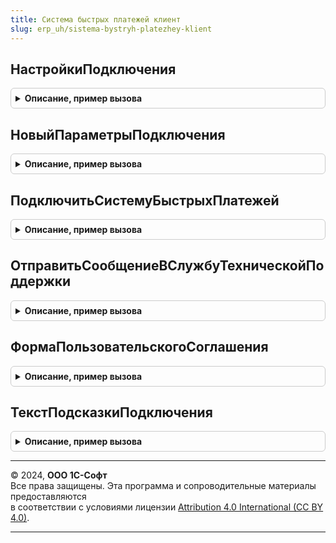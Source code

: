 ```yaml
---
title: Система быстрых платежей клиент
slug: erp_uh/sistema-bystryh-platezhey-klient
---
```



## НастройкиПодключения
<details style="margin: 1em 0; padding: 0.5em; border: 1px solid #ccc; border-radius: 6px;">

<summary style="font-weight: bold; cursor: pointer;">Описание, пример вызова</summary>

```bsl

// Открывает форму списка настроек подключения с Системой быстрых платежей.
//
// Параметры:
//  Владелец - ФормаКлиентскогоПриложения - форма которая будет установлена в качестве владельца.
//
Процедура НастройкиПодключения(Владелец) Экспорт
```

Пример вызова
```bsl
СистемаБыстрыхПлатежейКлиент.НастройкиПодключения(Владелец) 
```
</details>

## НовыйПараметрыПодключения
<details style="margin: 1em 0; padding: 0.5em; border: 1px solid #ccc; border-radius: 6px;">

<summary style="font-weight: bold; cursor: pointer;">Описание, пример вызова</summary>

```bsl

// Открывает форму настройки подключения к Системой быстрых платежей.
//
// Параметры:
//  БИК - Строка, Неопределено - идентификатор банка. Используется для автоматического
//    выбора участника СБП;
//  ОтборУчастников - Строка, Неопределено - Параметры отбора участников СБП;
//  ОтображатьОписаниеСервиса - Булево - Признак отображения страницы описания сервиса.
//
// Возвращаемое значение:
//  Структура - настройки открытия формы подключения:
//    * БИК - Строка, Неопределено - идентификатор банка. Используется для автоматического
//      выбора участника СБП;
//    * ОтборУчастников - Строка, Неопределено - Параметры отбора участников СБП;
//    * ОтображатьОписаниеСервиса - Булево - Признак отображения страницы описания сервиса.
//
Функция НовыйПараметрыПодключения( Экспорт
```

Пример вызова
```bsl
Результат = СистемаБыстрыхПлатежейКлиент.НовыйПараметрыПодключения();
```
</details>

## ПодключитьСистемуБыстрыхПлатежей
<details style="margin: 1em 0; padding: 0.5em; border: 1px solid #ccc; border-radius: 6px;">

<summary style="font-weight: bold; cursor: pointer;">Описание, пример вызова</summary>

```bsl

// Открывает форму настройки подключения к Системой быстрых платежей.
//
// Параметры:
//  ПараметрыПодключения - Структура - см. СистемаБыстрыхПлатежейКлиент.НовыйПараметрыПодключения.
//  ОписаниеОповещения - ОписаниеОповещения, Неопределено - оповещение, которое
//    необходимо вызвать после завершения настройки подключения. В случае успешного
//    завершения настройки подключения в результате оповещения будет возвращено Истина;
//  ДополнительныеПараметры - Структура, Неопределено - дополнительные параметры подключения.
//    Значение будет передано в переопределяемые методы:
//     - СистемаБыстрыхПлатежейПереопределяемый.ПриНастройкеЭлементовФормыПодключения;
//     - СистемаБыстрыхПлатежейПереопределяемый.ПриЗаполненииФормыНастройкиПодключения.
//
Процедура ПодключитьСистемуБыстрыхПлатежей( Экспорт
```

Пример вызова
```bsl
СистемаБыстрыхПлатежейКлиент.ПодключитьСистемуБыстрыхПлатежей();
```
</details>

## ОтправитьСообщениеВСлужбуТехническойПоддержки
<details style="margin: 1em 0; padding: 0.5em; border: 1px solid #ccc; border-radius: 6px;">

<summary style="font-weight: bold; cursor: pointer;">Описание, пример вызова</summary>

```bsl

// Отправляет сообщение в службу технической поддержки.
//
// Параметры:
//  ДокументОперации - ОпределяемыйТип.ДокументОперацииСБП - документ, который отражает
//    продажу в информационной базе;
//  НастройкаПодключения - СправочникСсылка.НастройкиПодключенияКСистемеБыстрыхПлатежей -
//    настройка выполнения оплаты;
//  ТекстСообщения - Строка - сообщение для технической поддержки.
//
Процедура ОтправитьСообщениеВСлужбуТехническойПоддержки( Экспорт
```

Пример вызова
```bsl
СистемаБыстрыхПлатежейКлиент.ОтправитьСообщениеВСлужбуТехническойПоддержки();
```
</details>

## ФормаПользовательскогоСоглашения
<details style="margin: 1em 0; padding: 0.5em; border: 1px solid #ccc; border-radius: 6px;">

<summary style="font-weight: bold; cursor: pointer;">Описание, пример вызова</summary>

```bsl

// Открывает форму пользовательского соглашения.
//
// Параметры:
//  ВладелецФормы - ы качестве владельца может выступить форма или элемент управления другой формы.
//
Процедура ФормаПользовательскогоСоглашения(ВладелецФормы = Неопределено) Экспорт
```

Пример вызова
```bsl
СистемаБыстрыхПлатежейКлиент.ФормаПользовательскогоСоглашения(ВладелецФормы);
```
</details>

## ТекстПодсказкиПодключения
<details style="margin: 1em 0; padding: 0.5em; border: 1px solid #ccc; border-radius: 6px;">

<summary style="font-weight: bold; cursor: pointer;">Описание, пример вызова</summary>

```bsl

// Формирует текст подсказки настройки подключения к Системе быстрых платежей.
//
// Параметры:
//  НаименованиеУчастника - Строка - наименование банка участника СБП;
//  ПараметрыПодсказки - Структура - результат создания параметров подсказки:
//   * АдресЛичногоКабинета - Строка - ссылка для перехода в личный кабинет;
//   * ПартнерАгентаСБП - Строка - признак партнера Агента СБП;
//   * АдресСтраницыЗаявки - Строка - адрес страницы отправки заявки;
//   * ИдентификаторУчастника - Строка - идентификатор участника СБП.
//
// Возвращаемое значение:
//  Строка, ФорматированнаяСтрока - подсказка при настройке подключения.
//
Функция ТекстПодсказкиПодключения(НаименованиеУчастника, ПараметрыПодсказки) Экспорт
```

Пример вызова
```bsl
Результат = СистемаБыстрыхПлатежейКлиент.ТекстПодсказкиПодключения(НаименованиеУчастника, ПараметрыПодсказки) 
```
</details>

---

© 2024, **ООО 1С-Софт**  
Все права защищены. Эта программа и сопроводительные материалы предоставляются  
в соответствии с условиями лицензии [Attribution 4.0 International (CC BY 4.0)](https://creativecommons.org/licenses/by/4.0/legalcode).

---
